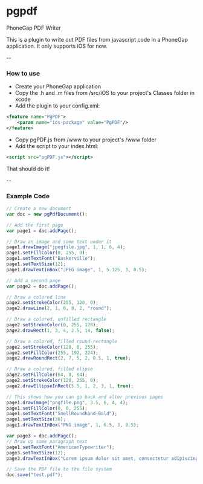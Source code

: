 pgpdf
=====

PhoneGap PDF Writer

This is a plugin to write out PDF files from javascript code in a PhoneGap
application. It only supports iOS for now.

--

### How to use
- Create your PhoneGap application
- Copy the .h and .m files from /src/iOS to your project's Classes folder in xcode
- Add the plugin to your config.xml:

```xml
<feature name="PgPDF">
    <param name="ios-package" value="PgPDF"/>
</feature>
```
- Copy pgPDF.js from /www to your project's /www folder
- Add the script to your index.html:

```xml
<script src="pgPDF.js"></script>
```
That should do it!

--

### Example Code
```javascript
// Create a new document
var doc = new pgPdfDocument();

// Add the first page
var page1 = doc.addPage();

// Draw an image and some text under it
page1.drawImage("jpegfile.jpg", 1, 1, 6, 4);
page1.setFillColor(0, 255, 0);
page1.setTextFont("Baskerville");
page1.setTextSize(12);
page1.drawTextInBox("JPEG image", 1, 5.125, 3, 0.5);

// Add a second page
var page2 = doc.addPage();

// Draw a colored line
page2.setStrokeColor(255, 128, 0);
page2.drawLine(2, 1, 6, 8, 2, "round");

// Draw a colored, unfilled rectangle
page2.setStrokeColor(0, 255, 128);
page2.drawRect(1, 3, 4, 2.5, 14, false);

// Draw a colored, filled round-rectangle
page2.setStrokeColor(128, 0, 255);
page2.setFillColor(255, 192, 224);
page2.drawRoundRect(2, 7, 5, 2, 0.5, 1, true);

// Draw a colored, filled elipse
page2.setFillColor(64, 0, 64);
page2.setStrokeColor(128, 255, 0);
page2.drawEllipseInRect(5.5, 1, 2, 3, 1, true);

// This shows how you can go back and alter previous pages
page1.drawImage("pngfile.png", 3.5, 6, 4, 4);
page1.setFillColor(0, 0, 255);
page1.setTextFont("SnellRoundhand-Bold");
page1.setTextSize(36);
page1.drawTextInBox("PNG image", 1, 6.5, 3, 0.5);

var page3 = doc.addPage();
// Draw up some paragraph text
page1.setTextFont("AmericanTypewriter");
page3.setTextSize(12);
page3.drawTextInBox("Lorem ipsum dolor sit amet, consectetur adipiscing elit. Sed eu risus sem. Aenean pretium lacus in accumsan iaculis. Nulla in accumsan nunc.\n\nNunc nisl justo, faucibus sed nibh sit amet, mollis ullamcorper arcu. Duis bibendum nulla in nisl vulputate, vitae ultricies velit mattis. Mauris imperdiet suscipit libero, at fringilla neque iaculis id. Ut blandit ipsum et nunc fermentum imperdiet. Curabitur gravida mollis tortor, ultrices hendrerit purus semper nec.", 0.5, 0.5, 7.5, 3, "left");

// Save the PDF file to the file system
doc.save("test.pdf");

```
